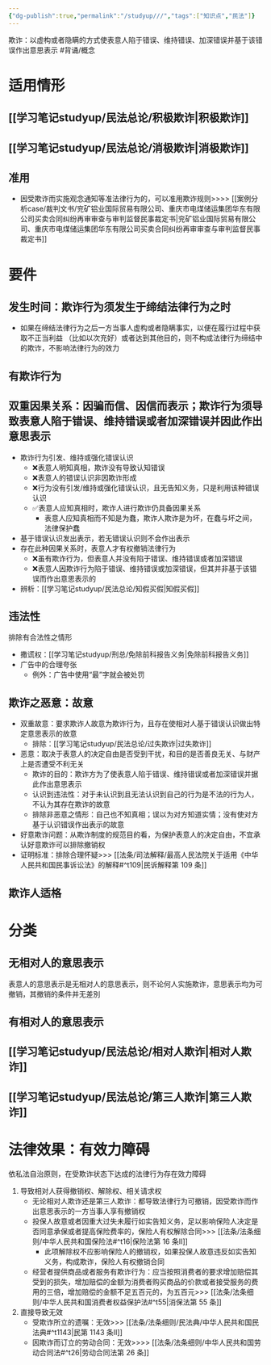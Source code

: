 ```yaml
---
{"dg-publish":true,"permalink":"/studyup///","tags":["知识点","民法"]}
---
```


欺诈：以虚构或者隐瞒的方式使表意人陷于错误、维持错误、加深错误并基于该错误作出意思表示 #背诵/概念 
# 适用情形
## [[学习笔记studyup/民法总论/积极欺诈\|积极欺诈]]
## [[学习笔记studyup/民法总论/消极欺诈\|消极欺诈]]
## 准用
- 因受欺诈而实施观念通知等准法律行为的，可以准用欺诈规则>>>> [[案例分析case/裁判文书/兖矿铝业国际贸易有限公司、重庆市电煤储运集团华东有限公司买卖合同纠纷再审审查与审判监督民事裁定书\|兖矿铝业国际贸易有限公司、重庆市电煤储运集团华东有限公司买卖合同纠纷再审审查与审判监督民事裁定书]]
# 要件
## 发生时间：欺诈行为须发生于缔结法律行为之时
- 如果在缔结法律行为之后一方当事人虚构或者隐瞒事实，以便在履行过程中获取不正当利益 （比如以次充好）或者达到其他目的，则不构成法律行为缔结中的欺诈，不影响法律行为的效力 
## 有欺诈行为
## 双重因果关系：因骗而信、因信而表示；欺诈行为须导致表意人陷于错误、维持错误或者加深错误并因此作出意思表示
- 欺诈行为引发、维持或强化错误认识
	- ❌表意人明知真相，欺诈没有导致认知错误
	- ❌表意人的错误认识非因欺诈形成
	- ❌行为没有引发/维持或强化错误认识，且无告知义务，只是利用该种错误认识
	- ✅表意人应知真相时，欺诈人进行欺诈仍具备因果关系
		- 表意人应知真相而不知是为蠢，欺诈人欺诈是为坏，在蠢与坏之间，法律保护蠢
- 基于错误认识发出表示，若无错误认识则不会作出表示
- 存在此种因果关系时，表意人才有权撤销法律行为
	- ❌虽有欺诈行为，但表意人并没有陷于错误、维持错误或者加深错误
	- ❌表意人因欺诈行为陷于错误、维持错误或加深错误，但其并非基于该错误而作出意思表示的
- 辨析：[[学习笔记studyup/民法总论/知假买假\|知假买假]]
## 违法性
排除有合法性之情形
- 撒谎权：[[学习笔记studyup/刑总/免除前科报告义务\|免除前科报告义务]]
- 广告中的合理夸张
	- 例外：广告中使用“最”字就会被处罚
## 欺诈之恶意：故意
- 双重故意：要求欺诈人故意为欺诈行为，且存在使相对人基于错误认识做出特定意思表示的故意
	- 排除：[[学习笔记studyup/民法总论/过失欺诈\|过失欺诈]]
- 恶意：取决于表意人的决定自由是否受到干扰，和目的是否善良无关、与财产上是否遭受不利无关
	- 欺诈的目的：欺诈方为了使表意人陷于错误、维持错误或者加深错误并据此作出意思表示
	- 认识到违法性：对于未认识到且无法认识到自己的行为是不法的行为人，不认为其存在欺诈的故意
	- 排除非恶意之情形：自己也不知真相；误以为对方知道实情；没有使对方基于认识错误作出表示的故意
- 好意欺诈问题：从欺诈制度的规范目的看，为保护表意人的决定自由，不宜承认好意欺诈可以排除撤销权
- 证明标准：排除合理怀疑>>> [[法条/司法解释/最高人民法院关于适用《中华人民共和国民事诉讼法》的解释#^t109\|民诉解释第 109 条]]
## 欺诈人适格
# 分类
## 无相对人的意思表示
表意人的意思表示是无相对人的意思表示，则不论何人实施欺诈，意思表示均为可撤销，其撤销的条件并无差別
## 有相对人的意思表示
## [[学习笔记studyup/民法总论/相对人欺诈\|相对人欺诈]]
## [[学习笔记studyup/民法总论/第三人欺诈\|第三人欺诈]]

# 法律效果：有效力障碍
依私法自治原则，在受欺诈状态下达成的法律行为存在效力障碍
1. 导致相对人获得撤销权、解除权、相关请求权
	- 无论相对人欺诈还是第三人欺诈：都导致法律行为可撤销，因受欺诈而作出意思表示的一方当事人享有撤销权
	- 投保人故意或者因重大过失未履行如实告知义务，足以影响保险人决定是否同意承保或者提高保险费率的，保险人有权解除合同>>> [[法条/法条细则/中华人民共和国保险法#^t16\|保险法第 16 条Ⅱ]]
		- 此项解除权不应影响保险人的撤销权，如果投保人故意违反如实告知义务，构成欺诈，保险人有权撤销合同
	- 经营者提供商品或者服务有欺诈行为：应当按照消费者的要求增加赔偿其受到的损失，增加赔偿的金额为消费者购买商品的价款或者接受服务的费用的三倍，增加赔偿的金额不足五百元的，为五百元>>> [[法条/法条细则/中华人民共和国消费者权益保护法#^t55\|消保法第 55 条]]
2. 直接导致无效
	- 受欺诈所立的遗嘱：无效>>> [[法条/法条细则/民法典/中华人民共和国民法典#^t1143\|民第 1143 条Ⅱ]]
	- 因欺诈而订立的劳动合同：无效>>>> [[法条/法条细则/中华人民共和国劳动合同法#^t26\|劳动合同法第 26 条]]

